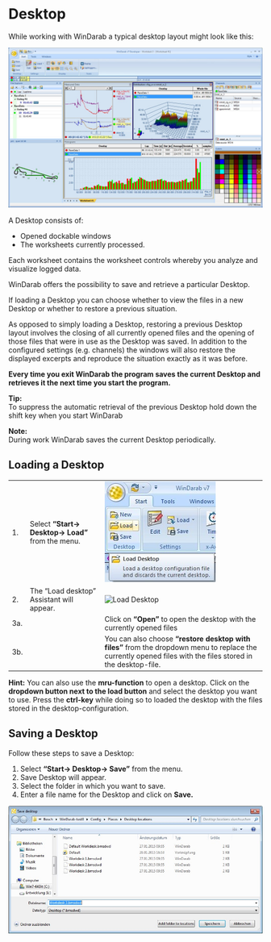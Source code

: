 # Desktop

While working with WinDarab a typical desktop layout might look like this:

![Desktop Layout](images/Component&#32;Constellation.jpg)

A Desktop consists of:

- Opened dockable windows
- The worksheets currently processed.

Each worksheet contains the worksheet controls whereby you analyze and visualize logged data.

WinDarab offers the possibility to save and retrieve a particular Desktop.

If loading a Desktop you can choose whether to view the files in a new Desktop or whether to restore a previous situation.

As opposed to simply loading a Desktop, restoring a previous Desktop layout involves the closing of all currently opened files and the opening of those files that were in use as the Desktop was saved. In addition to the configured settings (e.g. channels) the windows will also restore the displayed excerpts and reproduce the situation exactly as it was before.

**Every time you exit WinDarab the program saves the current Desktop and retrieves it the next time you start the program.**

**Tip:**  
To suppress the automatic retrieval of the previous Desktop hold down the shift key when you start WinDarab

**Note:**  
During work WinDarab saves the current Desktop periodically.

## Loading a Desktop

||||
|---|---|---|
|1.|Select **“Start&rarr; Desktop&rarr; Load”** from the menu.|![Load Desktop](images/Menu.jpg)|
|2.|The “Load desktop” Assistant will appear.|![Load Desktop](images/Load&#32;Desktop.jpg)|
|3a.||Click on **“Open”** to open the desktop with the currently opened files|
|3b.||You can also choose **“restore desktop with files”** from the dropdown menu to replace the currently opened files with the files stored in the desktop-file.||

**Hint:**
You can also use the **mru-function** to open a desktop. Click on the **dropdown button next to the load button** and select the desktop you want to use. Press the **ctrl-key** while doing so to loaded the desktop with the files stored in the desktop-configuration.

## **Saving a Desktop**

Follow these steps to save a Desktop:

1. Select **“Start&rarr; Desktop&rarr; Save”** from the menu.
2. Save Desktop will appear.
3. Select the folder in which you want to save.
4. Enter a file name for the Desktop and click on **Save.**

<p align="center">
<img src="images/save desktop.jpg">
</p>